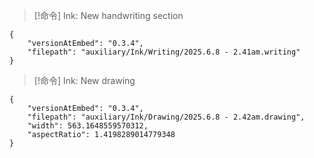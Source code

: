 




> [!命令] Ink: New handwriting section
```handwritten-ink
{
	"versionAtEmbed": "0.3.4",
	"filepath": "auxiliary/Ink/Writing/2025.6.8 - 2.41am.writing"
}
```



> [!命令] Ink: New drawing

```handdrawn-ink
{
	"versionAtEmbed": "0.3.4",
	"filepath": "auxiliary/Ink/Drawing/2025.6.8 - 2.42am.drawing",
	"width": 563.1648559570312,
	"aspectRatio": 1.4198289014779348
}
```
